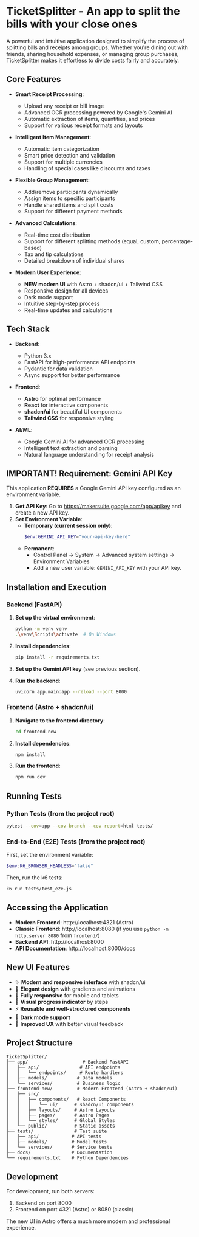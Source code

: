 # TicketSplitter - An app to split the bills with your close ones

A powerful and intuitive application designed to simplify the process of splitting bills and receipts among groups. Whether you're dining out with friends, sharing household expenses, or managing group purchases, TicketSplitter makes it effortless to divide costs fairly and accurately.

## Core Features

- **Smart Receipt Processing**:
  - Upload any receipt or bill image
  - Advanced OCR processing powered by Google's Gemini AI
  - Automatic extraction of items, quantities, and prices
  - Support for various receipt formats and layouts

- **Intelligent Item Management**:
  - Automatic item categorization
  - Smart price detection and validation
  - Support for multiple currencies
  - Handling of special cases like discounts and taxes

- **Flexible Group Management**:
  - Add/remove participants dynamically
  - Assign items to specific participants
  - Handle shared items and split costs
  - Support for different payment methods

- **Advanced Calculations**:
  - Real-time cost distribution
  - Support for different splitting methods (equal, custom, percentage-based)
  - Tax and tip calculations
  - Detailed breakdown of individual shares

- **Modern User Experience**:
  - **NEW modern UI** with Astro + shadcn/ui + Tailwind CSS
  - Responsive design for all devices
  - Dark mode support
  - Intuitive step-by-step process
  - Real-time updates and calculations

## Tech Stack

- **Backend**: 
  - Python 3.x
  - FastAPI for high-performance API endpoints
  - Pydantic for data validation
  - Async support for better performance

- **Frontend**: 
  - **Astro** for optimal performance
  - **React** for interactive components
  - **shadcn/ui** for beautiful UI components
  - **Tailwind CSS** for responsive styling

- **AI/ML**:
  - Google Gemini AI for advanced OCR processing
  - Intelligent text extraction and parsing
  - Natural language understanding for receipt analysis

## IMPORTANT! Requirement: Gemini API Key

This application **REQUIRES** a Google Gemini API key configured as an environment variable.

1.  **Get API Key**: Go to https://makersuite.google.com/app/apikey and create a new API key.
2.  **Set Environment Variable**:
    -   **Temporary (current session only)**:
        ```powershell
        $env:GEMINI_API_KEY="your-api-key-here"
        ```
    -   **Permanent**:
        -   Control Panel → System → Advanced system settings → Environment Variables
        -   Add a new user variable: `GEMINI_API_KEY` with your API key.

## Installation and Execution

### Backend (FastAPI)

1.  **Set up the virtual environment**:
    ```bash
    python -m venv venv
    .\venv\Scripts\activate  # On Windows
    ```

2.  **Install dependencies**:
    ```bash
    pip install -r requirements.txt
    ```

3.  **Set up the Gemini API key** (see previous section).

4.  **Run the backend**:
    ```bash
    uvicorn app.main:app --reload --port 8000
    ```

### Frontend (Astro + shadcn/ui)

1.  **Navigate to the frontend directory**:
    ```bash
    cd frontend-new
    ```

2.  **Install dependencies**:
    ```bash
    npm install
    ```

3.  **Run the frontend**:
    ```bash
    npm run dev
    ```

## Running Tests

### Python Tests (from the project root)
```bash
pytest --cov=app --cov-branch --cov-report=html tests/
```

### End-to-End (E2E) Tests (from the project root)
First, set the environment variable:
```powershell
$env:K6_BROWSER_HEADLESS="false" 
```
Then, run the k6 tests:
```bash
k6 run tests/test_e2e.js
```

## Accessing the Application

-   **Modern Frontend**: http://localhost:4321 (Astro)
-   **Classic Frontend**: http://localhost:8080 (if you use `python -m http.server 8080` from `frontend/`)
-   **Backend API**: http://localhost:8000
-   **API Documentation**: http://localhost:8000/docs

## New UI Features

- ✨ **Modern and responsive interface** with shadcn/ui
- 🎨 **Elegant design** with gradients and animations
- 📱 **Fully responsive** for mobile and tablets
- 🔄 **Visual progress indicator** by steps
- ⚡ **Reusable and well-structured components**
- 🌙 **Dark mode support**
- 🎯 **Improved UX** with better visual feedback

## Project Structure

```
TicketSplitter/
├── app/                    # Backend FastAPI
│   ├── api/               # API endpoints
│   │   └── endpoints/     # Route handlers
│   ├── models/           # Data models
│   └── services/         # Business logic
├── frontend-new/         # Modern Frontend (Astro + shadcn/ui)
│   ├── src/
│   │   ├── components/   # React Components
│   │   │   └── ui/      # shadcn/ui components
│   │   ├── layouts/     # Astro Layouts
│   │   ├── pages/       # Astro Pages
│   │   └── styles/      # Global Styles
│   └── public/          # Static assets
├── tests/               # Test suite
│   ├── api/            # API tests
│   ├── models/         # Model tests
│   └── services/       # Service tests
├── docs/               # Documentation
└── requirements.txt    # Python Dependencies
```

## Development

For development, run both servers:
1.  Backend on port 8000
2.  Frontend on port 4321 (Astro) or 8080 (classic)

The new UI in Astro offers a much more modern and professional experience.


